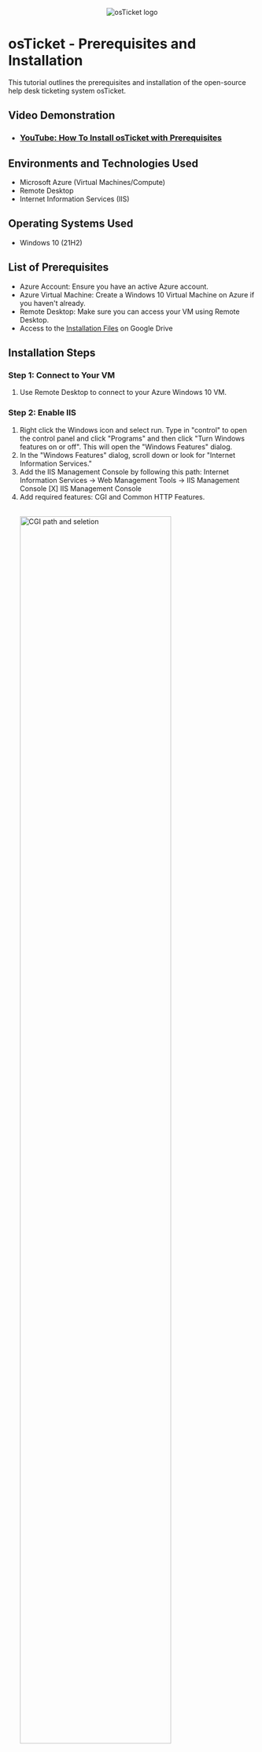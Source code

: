<p align="center">
<img src="https://i.imgur.com/Clzj7Xs.png" alt="osTicket logo"/>
</p>

<h1>osTicket - Prerequisites and Installation</h1>
This tutorial outlines the prerequisites and installation of the open-source help desk ticketing system osTicket.<br />


<h2>Video Demonstration</h2>

- ### [YouTube: How To Install osTicket with Prerequisites](https://www.youtube.com)

<h2>Environments and Technologies Used</h2>

- Microsoft Azure (Virtual Machines/Compute)
- Remote Desktop
- Internet Information Services (IIS)

<h2>Operating Systems Used </h2>

- Windows 10</b> (21H2)

<h2>List of Prerequisites</h2>

<ul>
  <li>Azure Account: Ensure you have an active Azure account.</li>
  <li>Azure Virtual Machine: Create a Windows 10 Virtual Machine on Azure if you haven't already.</li>
  <li>Remote Desktop: Make sure you can access your VM using Remote Desktop.</li>
  <li>Access to the <a href="https://drive.google.com/drive/u/2/folders/1APMfNyfNzcxZC6EzdaNfdZsUwxWYChf6" target="_blank" >Installation Files</a> on Google Drive</li>
</ul>

<h2>Installation Steps</h2>

<h3>Step 1: Connect to Your VM</h3>
  <ol>
    <li>Use Remote Desktop to connect to your Azure Windows 10 VM.</li>
  </ol>

<h3>Step 2: Enable IIS</h3>
  <ol>
    <li>Right click the Windows icon and select run. Type in "control" to open the control panel and click "Programs" and then click "Turn Windows features on or off". This will open the "Windows Features" dialog.</li>
    <li>In the "Windows Features" dialog, scroll down or look for "Internet Information Services." </li>
    <li>Add the IIS Management Console by following this path: Internet Information Services -> Web Management Tools -> IIS Management Console [X] IIS Management Console</li>
    <li>Add required features: CGI and Common HTTP Features.</li>
    <br />
<p>
<img src="https://i.imgur.com/1Xx2vhl.png" height="80%" width="80%" alt="CGI path and seletion"/>
</p>
<p>
   <br />
<p>
<img src="https://i.imgur.com/4CuRFyZ.png" height="80%" width="80%" alt="Common HTTP Features"/>
</p>
<p>
  <li>Open a webrowser and visit http://127.0.0.1/. If the installation was successful you will see a site like the one below.</li>
     <br />
<p>
<img src="https://i.imgur.com/vV12vmo.png" height="80%" width="80%" alt="Visit Webpage to Confirm Installation"/>
</p>
<p>
  </ol>


<h3>Step 3: Download and Install PHP Manager for IIS</h3>
  <ol>
    <li>From the installation files, download and install "PHP Manager for IIS" (PHPManagerForIIS_V1.5.0.msi).</li>
  </ol>


<h3>Step 4: Download and Install the Rewrite Module</h3>
  <ol>
    <li>From the installation files, download and install "URL Rewrite Module" (rewrite_amd64_en-US.msi).</li>
  </ol>
  

<h3>Step 5: Download and Configure PHP</h3>
  <ol>
    <li>Create a directory, e.g., C:\PHP.</li>
       <br />
<p>
<img src="https://i.imgur.com/oaT10VC.png" height="80%" width="80%" alt="Create PHP directory"/>
</p>
<p>
    <li>From the installation files, download PHP 7.3.8 (php-7.3.8-nts-Win32-VC15-x86.zip).</li>
    <li>Extract the contents into C:\PHP.</li>
     <br />
<p>
<img src="https://i.imgur.com/eEaQOy4.png" height="80%" width="80%" alt="Extract PHP"/>
</p>
  </ol>


<h3>Step 6: Install VC Redistributable</h3>
  <ol>
    <li>From the installation files, download and install VC_redist.x86.exe.</li>
  </ol>


<h3>Step 7: Install MySQL</h3>
  <ol>
    <li>From the installation files, download MySQL 5.5.62 (mysql-5.5.62-win32.msi).</li>
    <li>Choose a "Typical Setup."</li>
    <li>Launch the MySQL Configuration Wizard after installation and select "Standard Configuration." Set the root password (e.g., Password1).</li>
    <br />

<p>
<img src="https://i.imgur.com/lTt04Uq.png" height="80%" width="80%" alt="MySQL Credentials"/>
</p>
  </ol>


<h3>Step 8: Configure IIS</h3>
  <ol>
    <li>Open IIS Manager and run an Administrator.</li>
      <br />
<p>
<img src="https://i.imgur.com/YG6FD1b.png" height="80%" width="80%" alt="IIS Run as Admin"/>
</p>
    <li>Register PHP: In IIS Manager
       <ul>
        <li>Double click PHP Manager</li>
        <li>Select "register new PHP version"</li>
        <li>Provide the path "C:\PHP\php-cgi.exe"</li>
         <br />

<p>
<img src="https://i.imgur.com/U6ci6Bc.png" height="80%" width="80%" alt="Register PHP"/>
</p>
      </ul>
    </li>
    <li>In IIS Manager, select your server, and click "Restart" from the right-hand side.</li>
       <br />

<p>
<img src="https://i.imgur.com/Zk1AzMz.png" height="80%" width="80%" alt="Restart Webserver"/>
</p>
  </ol>


<h3>Step 9: Download and Install osTicket</h3>
  <ol>
    <li>Download osTicket from the provided installation files.</li>
    <li>Extract the contents and copy the "upload" folder to C:\inetpub\wwwroot. Take note of the pathway to each folder. You can drag and drop the "upload" folder.</li>
    <li>Rename the "upload" folder to "osTicket".</li>
    <br />

<p>
<img src="https://i.imgur.com/qVP0ghE.png" height="80%" width="80%" alt="upload to osTicket"/>
</p>
    <li>In IIS Manager, select your server, and click "Restart" from the right-hand side.</li>
  </ol>


<h3>Step 10: Configure PHP Extensions</h3>
  <ol>
    <li>In IIS Manager, double-click "PHP Manager."</li>
    <li>Click "Enable or disable an extension."</li>
    <li>Enable the following extensions: 
      <ul>
        <li>php_imap.dll</li>
        <li>php_intl.dll</li>
        <li>php_opcache.dll</li>
      </ul>
    </li>
  </ol>

<h3>Step 11: Rename Configuration File</h3>
  <ol>
    <li>Rename C:\inetpub\wwwroot\osTicket\include\ost-sampleconfig.php to C:\inetpub\wwwroot\osTicket\include\ost-config.php.</li>
  </ol>

<h3>Step 12: Set Permissions</h3>
  <ol>
    <li>Right-click ost-config.php, go to "Properties," and under the "Security" tab, assign appropriate permissions.</li>
    <li>Remove inheritance and give "Everyone" read and execute permissions.</li>
  </ol>

<h3>Step 13: Complete osTicket Setup</h3>
  <ol>
    <li>Open a web browser and navigate to http://localhost/osTicket/scp/. Follow the on-screen instructions to set up osTicket, including database configuration</li>
  </ol>

<h3>Step 14: Cleanup</h3>
  <ol>
    <li>Delete the C:\inetpub\wwwroot\osTicket\setup directory.</li>
    <li>Set permissions for ost-config.php to "Read" only.</li>
  </ol>

<h3>Step 15: Access osTicket</h3>
  <ol>
    <li>You can access the osTicket admin panel at http://localhost/osTicket/scp/login.php.</li>
    <p>
      <br />
<img src="https://i.imgur.com/vvitx3c.png" height="80%" width="80%" alt="osTicket Installed"/>
</p>
<p>
    <li>The end-user portal is available at http://localhost/osTicket/.</li>
  </ol>
  


</br>
<p>
<img src="https://i.imgur.com/qVP0ghE.png" height="80%" width="80%" alt="upload to osTicket"/>
</p>
<p>

  </br>
<p>
<img src="https://i.imgur.com/qVP0ghE.png" height="80%" width="80%" alt="upload to osTicket"/>
</p>
<p>

  </br>
<p>
<img src="https://i.imgur.com/qVP0ghE.png" height="80%" width="80%" alt="upload to osTicket"/>
</p>
<
